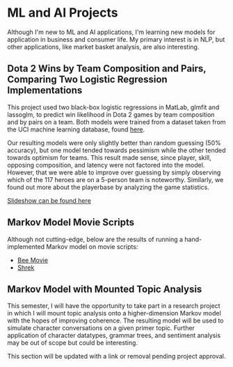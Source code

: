 # ML and AI Projects

Although I'm new to ML and AI applications, I'm learning new models for application in business and consumer life. My primary interest is in NLP, but other applications, like market basket analysis, are also interesting.

## Dota 2 Wins by Team Composition and Pairs, Comparing Two Logistic Regression Implementations

This project used two black-box logistic regressions in MatLab, glmfit and lassoglm, to predict win likelihood in Dota 2 games by team composition and by pairs on a team. Both models were trained from a dataset taken from the UCI machine learning database, found [here](https://archive.ics.uci.edu/ml/datasets/Dota2+Games+Results). 

Our resulting models were only slightly better than random guessing (50% accuracy), but one model tended towards pessimism while the other tended towards optimism for teams. This result made sense, since player, skill, opposing composition, and latency were not factored into the model. However, that we were able to improve over guessing by simply observing which of the 117 heroes are on a 5-person team is noteworthy. Similarly, we found out more about the playerbase by analyzing the game statistics.

[Slideshow can be found here](https://docs.google.com/presentation/d/1CNnkYb4wQc5Dp6Y48MPp7x1WoInAb9u2sAGKoHoKkxw/edit?usp=sharing)

## Markov Model Movie Scripts

Although not cutting-edge, below are the results of running a hand-implemented Markov model on movie scripts:
* [Bee Movie](markov/beeMovie.md)
* [Shrek](markov/shrek.md)

## Markov Model with Mounted Topic Analysis

This semester, I will have the opportunity to take part in a research project in which I will mount topic analysis onto a higher-dimension Markov model with the hopes of improving coherence. The resulting model will be used to simulate character conversations on a given primer topic. Further application of character datatypes, grammar trees, and sentiment analysis may be out of scope but could be interesting.

This section will be updated with a link or removal pending project approval.
